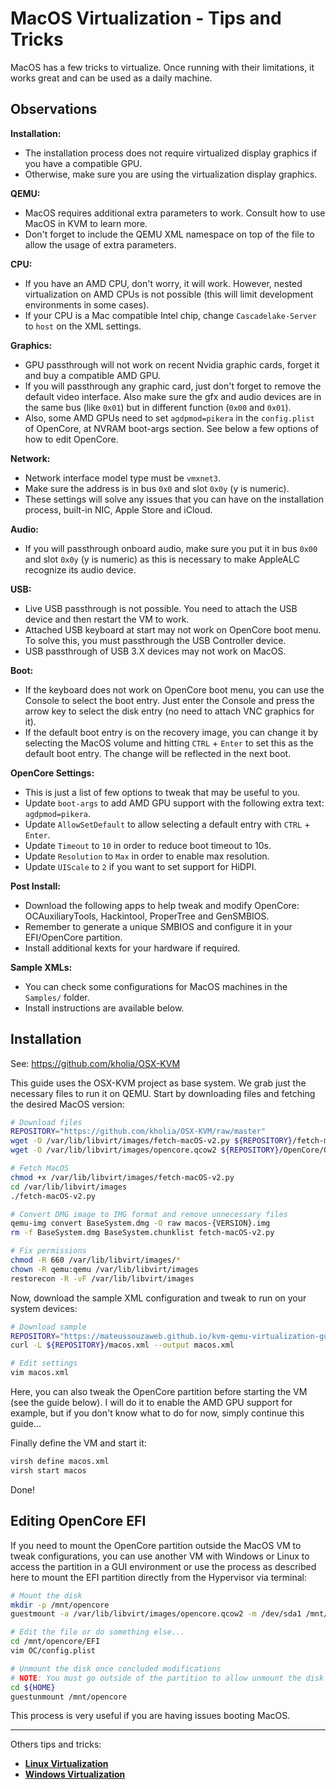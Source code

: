 # MacOS Virtualization - Tips and Tricks

MacOS has a few tricks to virtualize. Once running with their limitations, it works great and can be used as a daily machine.

## Observations

**Installation:**

- The installation process does not require virtualized display graphics if you have a compatible GPU.
- Otherwise, make sure you are using the virtualization display graphics.

**QEMU:**

- MacOS requires additional extra parameters to work. Consult how to use MacOS in KVM to learn more.
- Don't forget to include the QEMU XML namespace on top of the file to allow the usage of extra parameters.

**CPU:**

- If you have an AMD CPU, don't worry, it will work. However, nested virtualization on AMD CPUs is not possible (this will limit development environments in some cases).
- If your CPU is a Mac compatible Intel chip, change ``Cascadelake-Server`` to ``host`` on the XML settings.

**Graphics:**

- GPU passthrough will not work on recent Nvidia graphic cards, forget it and buy a compatible AMD GPU.
- If you will passthrough any graphic card, just don't forget to remove the default video interface. Also make sure the gfx and audio devices are in the same bus (like ``0x01``) but in different function (``0x00`` and ``0x01``).
- Also, some AMD GPUs need to set ``agdpmod=pikera`` in the ``config.plist`` of OpenCore, at NVRAM boot-args section. See below a few options of how to edit OpenCore.

**Network:**

- Network interface model type must be ``vmxnet3``.
- Make sure the address is in bus ``0x0`` and slot ``0x0y`` (y is numeric).
- These settings will solve any issues that you can have on the installation process, built-in NIC, Apple Store and iCloud.

**Audio:**

- If you will passthrough onboard audio, make sure you put it in bus ``0x00`` and slot ``0x0y`` (y is numeric) as this is necessary to make AppleALC recognize its audio device.

**USB:**

- Live USB passthrough is not possible. You need to attach the USB device and then restart the VM to work.
- Attached USB keyboard at start may not work on OpenCore boot menu. To solve this, you must passthrough the USB Controller device.
- USB passthrough of USB 3.X devices may not work on MacOS.

**Boot:**

- If the keyboard does not work on OpenCore boot menu, you can use the Console to select the boot entry. Just enter the Console and press the arrow key to select the disk entry (no need to attach VNC graphics for it).
- If the default boot entry is on the recovery image, you can change it by selecting the MacOS volume and hitting ``CTRL`` + ``Enter`` to set this as the default boot entry. The change will be reflected in the next boot.

**OpenCore Settings:**

- This is just a list of few options to tweak that may be useful to you.
- Update ``boot-args`` to add AMD GPU support with the following extra text: ``agdpmod=pikera``.
- Update ``AllowSetDefault`` to allow selecting a default entry with ``CTRL`` + ``Enter``.
- Update ``Timeout`` to ``10`` in order to reduce boot timeout to 10s.
- Update ``Resolution`` to `Max` in order to enable max resolution.
- Update ``UIScale`` to ``2`` if you want to set support for HiDPI.

**Post Install:**

- Download the following apps to help tweak and modify OpenCore: OCAuxiliaryTools, Hackintool, ProperTree and GenSMBIOS.
- Remember to generate a unique SMBIOS and configure it in your EFI/OpenCore partition.
- Install additional kexts for your hardware if required.

**Sample XMLs:**

- You can check some configurations for MacOS machines in the ``Samples/`` folder.
- Install instructions are available below.

## Installation

See: <https://github.com/kholia/OSX-KVM>

This guide uses the OSX-KVM project as base system. We grab just the necessary files to run it on QEMU. Start by downloading files and fetching the desired MacOS version:

```bash
# Download files
REPOSITORY="https://github.com/kholia/OSX-KVM/raw/master"
wget -O /var/lib/libvirt/images/fetch-macOS-v2.py ${REPOSITORY}/fetch-macOS-v2.py
wget -O /var/lib/libvirt/images/opencore.qcow2 ${REPOSITORY}/OpenCore/OpenCore.qcow2

# Fetch MacOS
chmod +x /var/lib/libvirt/images/fetch-macOS-v2.py
cd /var/lib/libvirt/images
./fetch-macOS-v2.py

# Convert DMG image to IMG format and remove unnecessary files
qemu-img convert BaseSystem.dmg -O raw macos-{VERSION}.img
rm -f BaseSystem.dmg BaseSystem.chunklist fetch-macOS-v2.py

# Fix permissions
chmod -R 660 /var/lib/libvirt/images/*
chown -R qemu:qemu /var/lib/libvirt/images
restorecon -R -vF /var/lib/libvirt/images
```

Now, download the sample XML configuration and tweak to run on your system devices:

```bash
# Download sample
REPOSITORY="https://mateussouzaweb.github.io/kvm-qemu-virtualization-guide/Samples"
curl -L ${REPOSITORY}/macos.xml --output macos.xml

# Edit settings
vim macos.xml
```

Here, you can also tweak the OpenCore partition before starting the VM (see the guide below). I will do it to enable the AMD GPU support for example, but if you don't know what to do for now, simply continue this guide...

Finally define the VM and start it:

```bash
virsh define macos.xml
virsh start macos
```

Done!

## Editing OpenCore EFI

If you need to mount the OpenCore partition outside the MacOS VM to tweak configurations, you can use another VM with Windows or Linux to access the partition in a GUI environment or use the process as described here to mount the EFI partition directly from the Hypervisor via terminal:

```bash
# Mount the disk
mkdir -p /mnt/opencore
guestmount -a /var/lib/libvirt/images/opencore.qcow2 -m /dev/sda1 /mnt/opencore

# Edit the file or do something else...
cd /mnt/opencore/EFI
vim OC/config.plist

# Unmount the disk once concluded modifications
# NOTE: You must go outside of the partition to allow unmount the disk
cd ${HOME}
guestunmount /mnt/opencore
```

This process is very useful if you are having issues booting MacOS.

----

Others tips and tricks:

- **[Linux Virtualization](6%20-%20Linux%20Virtualization.md)**
- **[Windows Virtualization](7%20-%20Windows%20Virtualization.md)**

